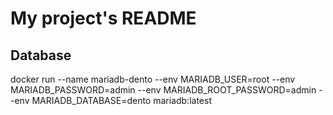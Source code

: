 # My project's README
## Database
docker run --name mariadb-dento --env MARIADB_USER=root --env MARIADB_PASSWORD=admin --env MARIADB_ROOT_PASSWORD=admin --env MARIADB_DATABASE=dento  mariadb:latest
